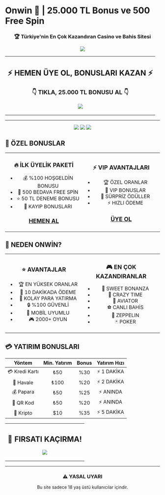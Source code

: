 # Onwin 🎯 | 25.000 TL Bonus ve 500 Free Spin

<div align="center">

### 🏆 Türkiye'nin En Çok Kazandıran Casino ve Bahis Sitesi

[![](https://img.shields.io/badge/🔥%20ÖZEL%20BONUS-25.000%20TL%20+%20500%20FREESPİN-gold?style=for-the-badge)](https://denmack.site/onwin)

<table>
<tr>
<td align="center">
<h2>⚡️ HEMEN ÜYE OL, BONUSLARI KAZAN ⚡️</h2>
<h3>👇 TIKLA, 25.000 TL BONUSU AL 👇</h3>

[![](https://img.shields.io/badge/🎰%20ONWİN%20GİRİŞ-HEMEN%20ÜYE%20OL-success?style=for-the-badge&logo=google-chrome&logoColor=white)](https://denmack.site/onwin)
</td>
</tr>
</table>

---

![](https://img.shields.io/badge/🎁%20GÜNCEL%20BONUS-25.000%20TL%20+%20FREE%20SPİN-gold?style=for-the-badge)
![](https://img.shields.io/badge/⚡%20HIZLI%20ÖDEME-10%20DAKİKA-blue?style=for-the-badge)
![](https://img.shields.io/badge/💰%20MİNİMUM%20YATIRIM-50%20TL-green?style=for-the-badge)

</div>

## 🎁 ÖZEL BONUSLAR

<table>
<tr>
<td width="50%" align="center">

### 🔥 İLK ÜYELİK PAKETİ
- 💰 %100 HOŞGELDİN BONUSU
- 🎯 500 BEDAVA FREE SPİN
- ⭐️ 50 TL DENEME BONUSU
- 🎰 KAYIP BONUSLARI
### [HEMEN AL](https://denmack.site/onwin)

</td>
<td width="50%" align="center">

### ⚡️ VIP AVANTAJLARI
- 🏆 ÖZEL ORANLAR
- 💎 VIP BONUSLAR
- 🎁 SÜRPRİZ ÖDÜLLER
- ⚡️ HIZLI ÖDEME
### [ÜYE OL](https://denmack.site/onwin)

</td>
</tr>
</table>

## 💎 NEDEN ONWİN?

<table>
<tr>
<td width="50%" align="center">

### ⭐️ AVANTAJLAR
- 🏆 EN YÜKSEK ORANLAR
- 💸 10 DAKİKADA ÖDEME
- 🎯 KOLAY PARA YATIRMA
- 🔒 %100 GÜVENLİ
- 📱 MOBİL UYUMLU
- 🎮 2000+ OYUN

</td>
<td width="50%" align="center">

### 🎮 EN ÇOK KAZANDIRANLAR
- 🎰 SWEET BONANZA
- 🎲 CRAZY TIME
- 🎯 AVIATOR
- ⚽ CANLI BAHİS
- 🎪 ZEPPELIN
- 🃏 POKER

</td>
</tr>
</table>

## 💳 YATIRIM BONUSLARI

| Yöntem | Min. Yatırım | Bonus | Yatırım Hızı |
|:--------:|:-------------:|:-------------:|:-------------:|
| 💳 Kredi Kartı | ₺50 | %30 | ⚡️ 1 DAKİKA |
| 🏧 Havale | ₺100 | %20 | ⚡️ 2 DAKİKA |
| 💰 Papara | ₺50 | %25 | ⚡️ ANINDA |
| 📱 QR Kod | ₺50 | %20 | ⚡️ ANINDA |
| 🔄 Kripto | $10 | %35 | ⚡️ 5 DAKİKA |

<div align="center">

<table>
<tr>
<td align="center">

## 🎁 FIRSATI KAÇIRMA!

[![](https://img.shields.io/badge/⭐️%20ŞİMDİ%20KAYIT%20OL-25.000%20TL%20+%20500%20FREESPİN-orange?style=for-the-badge)](https://denmack.site/onwin)

</td>
</tr>
</table>

---

### ⚠️ YASAL UYARI
Bu site sadece 18 yaş üstü kullanıcılar içindir.

</div> 